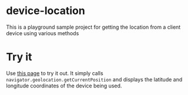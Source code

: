 # device-location
This is a playground sample project for getting the location from a client device using various methods

# Try it
Use [this page](./device-location/) to try it out. It simply calls `navigator.geolocation.getCurrentPosition` and displays the latitude and longitude coordinates of the device being used.
